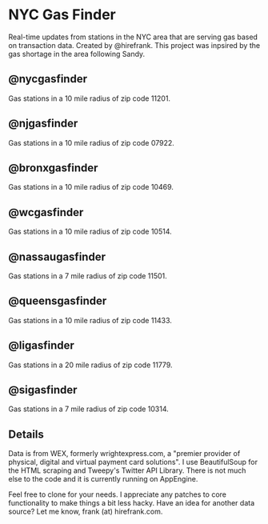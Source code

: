 NYC Gas Finder
============

Real-time updates from stations in the NYC area that are serving gas based on transaction data. Created by @hirefrank. This project was inpsired by the gas shortage in the area following Sandy.

@nycgasfinder
-------------
Gas stations in a 10 mile radius of zip code 11201. 

@njgasfinder
-------------
Gas stations in a 10 mile radius of zip code 07922. 

@bronxgasfinder
-------------
Gas stations in a 10 mile radius of zip code 10469. 

@wcgasfinder
-------------
Gas stations in a 10 mile radius of zip code 10514. 

@nassaugasfinder
-------------
Gas stations in a 7 mile radius of zip code 11501. 

@queensgasfinder
-------------
Gas stations in a 10 mile radius of zip code 11433. 

@ligasfinder
-------------
Gas stations in a 20 mile radius of zip code 11779. 

@sigasfinder
-------------
Gas stations in a 7 mile radius of zip code 10314. 


Details
-------------
Data is from WEX, formerly wrightexpress.com, a "premier provider of physical, digital and virtual payment card solutions". I use BeautifulSoup for the HTML scraping and Tweepy's Twitter API Library. There is not much else to the code and it is currently running on AppEngine. 

Feel free to clone for your needs. I appreciate any patches to core functionality to make things a bit less hacky. Have an idea for another data source? Let me know, frank (at) hirefrank.com.
